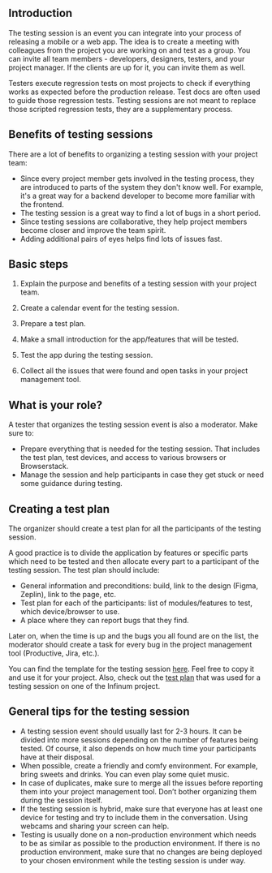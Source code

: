 
## Introduction

The testing session is an event you can integrate into your process of releasing a mobile or a web app. The idea is to create a meeting with colleagues from the project you are working on and test as a group. You can invite all team members - developers, designers, testers, and your project manager. If the clients are up for it, you can invite them as well.

Testers execute regression tests on most projects to check if everything works as expected before the production release. Test docs are often used to guide those regression tests. Testing sessions are not meant to replace those scripted regression tests, they are a supplementary process.

## Benefits of testing sessions

There are a lot of benefits to organizing a testing session with your project team:

-   Since every project member gets involved in the testing process, they are introduced to parts of the system they don't know well. For example, it's a great way for a backend developer to become more familiar with the frontend.
-   The testing session is a great way to find a lot of bugs in a short period.
-   Since testing sessions are collaborative, they help project members become closer and improve the team spirit.
-   Adding additional pairs of eyes helps find lots of issues fast.
    

## Basic steps

1.  Explain the purpose and benefits of a testing session with your project team.
    
2.  Create a calendar event for the testing session.
    
3.  Prepare a test plan.
    
4.  Make a small introduction for the app/features that will be tested.
    
5.  Test the app during the testing session.
    
6.  Collect all the issues that were found and open tasks in your project management tool.
    

## What is your role?

A tester that organizes the testing session event is also a moderator. Make sure to:

-   Prepare everything that is needed for the testing session. That includes the test plan, test devices, and access to various browsers or Browserstack.
-   Manage the session and help participants in case they get stuck or need some guidance during testing.
    

## Creating a test plan

The organizer should create a test plan for all the participants of the testing session.

  

A good practice is to divide the application by features or specific parts which need to be tested and then allocate every part to a participant of the testing session. The test plan should include:

-   General information and preconditions: build, link to the design (Figma, Zeplin), link to the page, etc.
-   Test plan for each of the participants: list of modules/features to test, which device/browser to use.
-   A place where they can report bugs that they find.
    

Later on, when the time is up and the bugs you all found are on the list, the moderator should create a task for every bug in the project management tool (Productive, Jira, etc.).

You can find the template for the testing session [here](https://docs.google.com/spreadsheets/u/0/d/1-K0ruKggRnxOOEhLa_vrt8yjDWaxHQZO9QvCtuIlpPo/edit). Feel free to copy it and use it for your project. Also, check out the [test plan](https://docs.google.com/spreadsheets/d/1Z0IfHgVQ0js9DHLPDAzQZR4oHydfqQhPza5Hz-NQju4/edit?usp=sharing) that was used for a testing session on one of the Infinum project.

## General tips for the testing session

-   A testing session event should usually last for 2-3 hours. It can be divided into more sessions depending on the number of features being tested. Of course, it also depends on how much time your participants have at their disposal.
-   When possible, create a friendly and comfy environment. For example, bring sweets and drinks. You can even play some quiet music.
-   In case of duplicates, make sure to merge all the issues before reporting them into your project management tool. Don’t bother organizing them during the session itself.    
-   If the testing session is hybrid, make sure that everyone has at least one device for testing and try to include them in the conversation. Using webcams and sharing your screen can help.   
-   Testing is usually done on a non-production environment which needs to be as similar as possible to the production environment. If there is no production environment, make sure that no changes are being deployed to your chosen environment while the testing session is under way.
